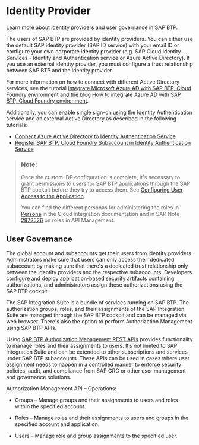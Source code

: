 <!-- loiob6cfbf1fc9434f66a3bd2b4a3f815308 -->

# Identity Provider

Learn more about identity providers and user governance in SAP BTP.



The users of SAP BTP are provided by identity providers. You can either use the default SAP identity provider \(SAP ID service\) with your email ID or configure your own corporate identity provider \(e.g. SAP Cloud Identity Services - Identity and Authentication service or Azure Active Directory\). If you use an external identity provider, you must configure a trust relationship between SAP BTP and the identity provider.

For more information on how to connect with different Active Directory services, see the tutorial [Integrate Microsoft Azure AD with SAP BTP, Cloud Foundry environment](https://developers.sap.com/tutorials/cp-azure-ad-saml.html) and the blog [How to integrate Azure AD with SAP BTP, Cloud Foundry environment](https://blogs.sap.com/2019/03/07/how-to-integrate-azure-ad-with-sap-cloud-platform-cloud-foundry/).

Additionally, you can enable single sign-on using the Identity Authentication service and an external Active Directory as described in the following tutorials:

-   [Connect Azure Active Directory to Identity Authentication Service](https://developers.sap.com/tutorials/cp-ias-azure-ad.html)
-   [Register SAP BTP, Cloud Foundry Subaccount in Identity Authentication Service](https://developers.sap.com/tutorials/cp-ias-azure-ad-cf.html)

> ### Note:  
> Once the custom IDP configuration is complete, it's necessary to grant permissions to users for SAP BTP applications through the SAP BTP cockpit before they try to access them. See [Configuring User Access to the Application](https://help.sap.com/viewer/368c481cd6954bdfa5d0435479fd4eaf/Cloud/en-US/ed6033b2eabe4a64a20cce1e6076bacf.html).
> 
> You can find the different personas for administering the roles in [Persona](https://help.sap.com/viewer/368c481cd6954bdfa5d0435479fd4eaf/Cloud/en-US/2937e5ca6ef448cfb21451a2461cc2a6.html) in the Cloud Integration documentation and in SAP Note [2872526](https://launchpad.support.sap.com/#/notes/2872526) on roles in API Management.



<a name="loiob6cfbf1fc9434f66a3bd2b4a3f815308__section_gw3_jmd_mqb"/>

## User Governance

The global account and subaccounts get their users from identity providers. Administrators make sure that users can only access their dedicated subaccount by making sure that there's a dedicated trust relationship only between the identity providers and the respective subaccounts. Developers configure and deploy application-based security artifacts containing authorizations, and administrators assign these authorizations using the SAP BTP cockpit.

The SAP Integration Suite is a bundle of services running on SAP BTP. The authorization groups, roles, and their assignments of the SAP Integration Suite are managed through the SAP BTP cockpit and can be managed via web browser. There's also the option to perform Authorization Management using SAP BTP APIs.

Using [SAP BTP Authorization Management REST APIs](https://api.sap.com/api/AuthorizationAPI/overview) provides functionality to manage roles and their assignments to users. It’s not limited to SAP Integration Suite and can be extended to other subscriptions and services under SAP BTP subaccounts. These APIs can be used in cases where user assignment needs to happen in a controlled manner to enforce security policies, audit, and compliance from SAP GRC or other user management and governance solutions.

Authorization Management API – Operations:

-   Groups – Manage groups and their assignments to users and roles within the specified account.

-   Roles – Manage roles and their assignments to users and groups in the specified account and application.

-   Users – Manage role and group assignments to the specified user.


